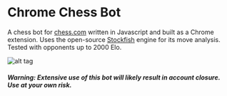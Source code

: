 # Chrome Chess Bot

A chess bot for [chess.com](https://chess.com) written in Javascript and built as a Chrome extension. Uses the open-source [Stockfish](https://github.com/exoticorn/stockfish-js) engine for its move analysis. Tested with opponents up to 2000 Elo.

![alt tag](https://gyazo.com/b23c10494b89b913e72e2371ab3b24b4)


##### Warning: Extensive use of this bot will likely result in account closure. Use at your own risk.
